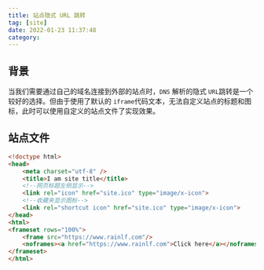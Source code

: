 ```yaml
---
title: 站点隐式 URL 跳转
tag: [site]
date: 2022-01-23 11:37:48
category:
---
```


## 背景

当我们需要通过自己的域名连接到外部的站点时，`DNS` 解析的隐式 `URL`跳转是一个较好的选择。但由于使用了默认的 `iframe`代码文本，无法自定义站点的标题和图标，此时可以使用自定义的站点文件了实现效果。



## 站点文件

```html
<!doctype html>
<head>
    <meta charset="utf-8" />
    <title>I am site title</title>
    <!--网页标题左侧显示-->
    <link rel="icon" href="site.ico" type="image/x-icon">
    <!--收藏夹显示图标-->
    <link rel="shortcut icon" href="site.ico" type="image/x-icon">
</head>
<html>
<frameset rows="100%">
    <frame src="https://www.rainlf.com"/>
    <noframes><a href="https://www.rainlf.com">Click here</a></noframes>
</frameset>
</html>
```

